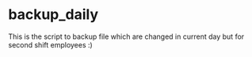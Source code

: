 backup_daily
============

This is the script to backup file which are changed in current day but for second shift employees :)
